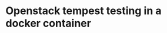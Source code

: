  Openstack tempest testing in a docker container
===================================================
